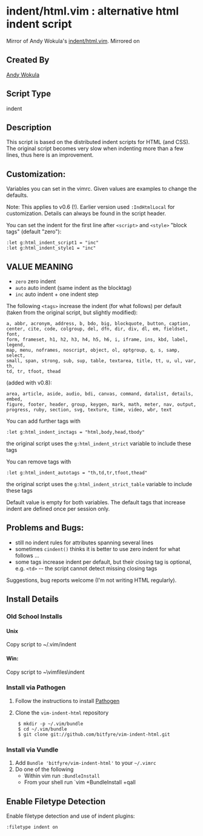 indent/html.vim : alternative html indent script
================================================

Mirror of Andy Wokula's [indent/html.vim](http://www.vim.org/scripts/script.php?script_id=2075 
"Andy Wakula's index/html.vim script on vim.org"). Mirrored on

Created By
----------

[Andy Wokula](http://www.vim.org/account/profile.php?user_id=8357)
 
Script Type
-----------

indent
  
Description
-----------

This script is based on the distributed indent scripts for HTML (and CSS). The 
original script becomes very slow when indenting more than a few lines, thus 
here is an improvement. 

Customization:
--------------

Variables you can set in the vimrc.  Given values are examples to change 
the defaults. 

Note: This applies to v0.6 (!).  Earlier version used `:IndHtmlLocal` for 
customization.  Details can always be found in the script header. 

You can set the indent for the first line after `<script>` and `<style>`
"block tags" (default "zero"): 

    :let g:html_indent_script1 = "inc" 
    :let g:html_indent_style1 = "inc" 

VALUE MEANING 
-------------

* `zero` zero indent 
* `auto` auto indent (same indent as the blocktag) 
* `inc` auto indent + one indent step 

The following `<tags>` increase the indent (for what follows) per default (taken
from the original script, but slightly modified): 

    a, abbr, acronym, address, b, bdo, big, blockquote, button, caption, 
    center, cite, code, colgroup, del, dfn, dir, div, dl, em, fieldset, font, 
    form, frameset, h1, h2, h3, h4, h5, h6, i, iframe, ins, kbd, label, legend,
    map, menu, noframes, noscript, object, ol, optgroup, q, s, samp, select, 
    small, span, strong, sub, sup, table, textarea, title, tt, u, ul, var, th, 
    td, tr, tfoot, thead 

(added with v0.8): 

    area, article, aside, audio, bdi, canvas, command, datalist, details, embed, 
    figure, footer, header, group, keygen, mark, math, meter, nav, output, 
    progress, ruby, section, svg, texture, time, video, wbr, text 

You can add further tags with 

    :let g:html_indent_inctags = "html,body,head,tbody" 

the original script uses the `g:html_indent_strict` variable to include these tags 

You can remove tags with 

    :let g:html_indent_autotags = "th,td,tr,tfoot,thead" 

the original script uses the `g:html_indent_strict_table` variable to include these tags 

Default value is empty for both variables.  The default tags that increase indent are defined once per session only. 


Problems and Bugs: 
------------------

* still no indent rules for attributes spanning several lines 
* sometimes `cindent()` thinks it is better to use zero indent for what follows ... 
* some tags increase indent per default, but their closing tag is optional, 
  e.g. `<td>` -- the script cannot detect missing closing tags 


Suggestions, bug reports welcome (I'm not writing HTML regularly).

Install Details
---------------

### Old School Installs

#### Unix

Copy script to ~/.vim/indent 

#### Win:

Copy script to ~\vimfiles\indent 

### Install via Pathogen

1. Follow the instructions to install [Pathogen](https://github.com/tpope/vim-pathogen#installation "Pathogen Installation")
1. 
    Clone the `vim-indent-html` repository
      
        $ mkdir -p ~/.vim/bundle
        $ cd ~/.vim/bundle
        $ git clone git://github.com/bitfyre/vim-indent-html.git
  
### Install via Vundle

1. Add `Bundle 'bitfyre/vim-indent-html'` to your `~/.vimrc`
1. Do one of the following
    * Within vim run `:BundleInstall`
    * From your shell run `vim +BundleInstall +qall

Enable Filetype Detection
-------------------------

Enable filetype detection and use of indent plugins: 

    :filetype indent on

